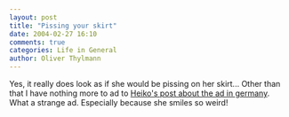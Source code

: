 ```yaml
---
layout: post
title: "Pissing your skirt"
date: 2004-02-27 16:10
comments: true
categories: Life in General
author: Oliver Thylmann
---
```



Yes, it really does look as if she would be pissing on her skirt... Other than that I have nothing more to ad to [Heiko's post about the ad in germany](http://www.hebig.com/archives/001829.shtml). What a strange ad. Especially because she smiles so weird!


